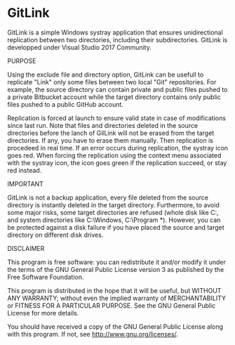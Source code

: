 # GitLink

GitLink is a simple Windows systray application that ensures unidirectional replication between two directories, including their subdirectories. GitLink is developped under Visual Studio 2017 Community.

                                                               
PURPOSE

Using the exclude file and directory option, GitLink can be usefull to replicate "Link" only some files between two local "Git" repositories. For example, the source directory can contain private and public files pushed to a private Bitbucket account 
while the target directory contains only public files pushed to a public GitHub account.

Replication is forced at launch to ensure valid state in case of modifications since last run. Note that files and directories deleted in the source directories before the lanch of GilLink will not be erased from the target directories. If any, you have to erase them manually. Then replication is procedeed in real time. If an error occurs during replication, the systray icon goes red. When forcing the replication using the context menu associated with the systray icon, the icon goes green if the replication succeed, or stay red instead.

                                                               
IMPORTANT

GitLink is not a backup application, every file deleted from the source directory is instantly deleted in the target directory. Furthermore, to avoid some major risks, some target directories are refused (whole disk like C:\, and system directories like C:\\Windows, C:\\Program *). However, you can be protected against a disk failure if you have placed the source and target directory on different disk drives.

                                                               
DISCLAIMER

This program is free software: you can redistribute it and/or modify it under the terms of the GNU General Public License version 3 as published by the Free Software Foundation.

This program is distributed in the hope that it will be useful, but WITHOUT ANY WARRANTY; without even the implied warranty of MERCHANTABILITY or FITNESS FOR A PARTICULAR PURPOSE. See the GNU General Public License for more details.

You should have received a copy of the GNU General Public License along with this program. If not, see <http://www.gnu.org/licenses/>.

